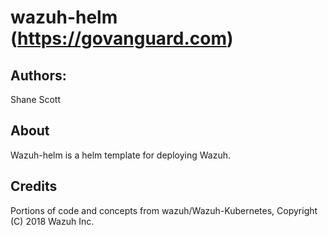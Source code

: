 wazuh-helm (https://govanguard.com)
==

## Authors:
Shane Scott

## About
Wazuh-helm is a helm template for deploying Wazuh.

## Credits
Portions of code and concepts from wazuh/Wazuh-Kubernetes, Copyright (C) 2018 Wazuh Inc.
